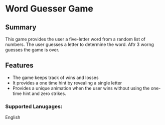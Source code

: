 # Word Guesser Game
## Summary
This game provides the user a five-letter word from a random list of numbers.
The user guesses a letter to determine the word. 
Aftr 3 worng guesses the game is over.
## Features
* The game keeps track of wins and losses
* It provides a one time hint by revealing a single letter
* Provides a unique animation when the user wins without using the one-time hint and zero strikes.
### Supported Lanugages:
English


